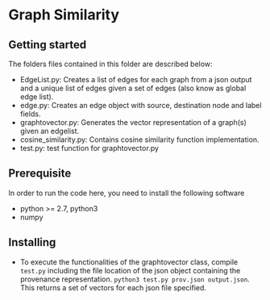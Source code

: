# Graph Similarity

## Getting started
The folders files contained in this folder are described below:

* EdgeList.py: Creates a list of edges for each graph from a json output and a unique list of edges given a set of edges (also know as global edge list).
* edge.py: Creates an edge object with source, destination node and label fields.
* graphtovector.py: Generates the vector representation of a graph(s) given an edgelist.
* cosine_similarity.py: Contains cosine similarity function implementation.
* test.py: test function for graphtovector.py


## Prerequisite

In order to run the code here, you need to install the following software

* python >= 2.7, python3
* numpy



## Installing

* To execute the functionalities of the graphtovector class, compile `test.py` including the file location of the json object containing the provenance representation.  `python3 test.py prov.json output.json`. This returns a set of vectors for each json file specified.








